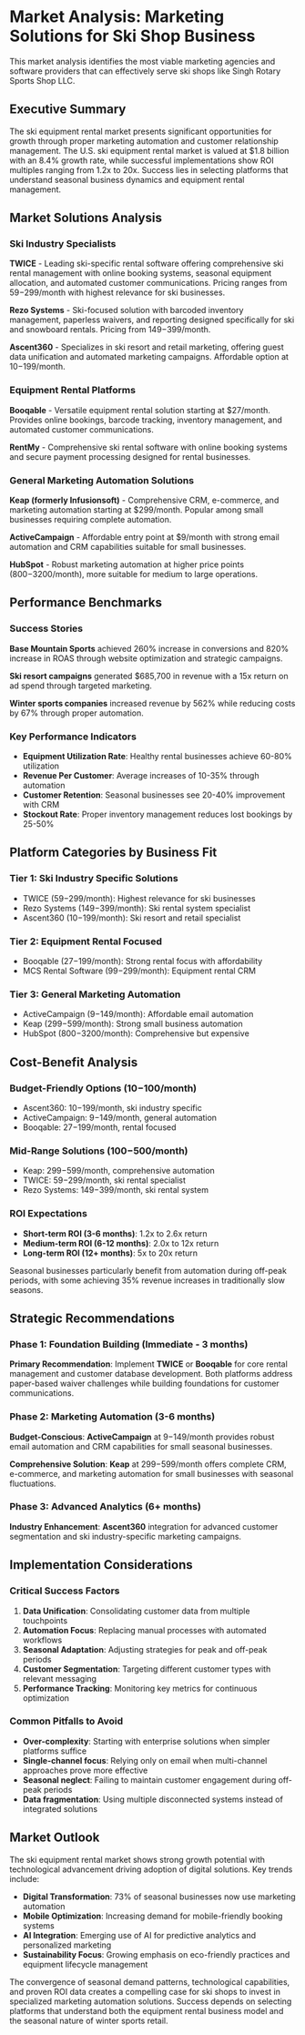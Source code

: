 # Market Analysis: Marketing Solutions for Ski Shop Business

This market analysis identifies the most viable marketing agencies and software providers that can effectively serve ski shops like Singh Rotary Sports Shop LLC.

## Executive Summary

The ski equipment rental market presents significant opportunities for growth through proper marketing automation and customer relationship management. The U.S. ski equipment rental market is valued at $1.8 billion with an 8.4% growth rate, while successful implementations show ROI multiples ranging from 1.2x to 20x. Success lies in selecting platforms that understand seasonal business dynamics and equipment rental management.

## Market Solutions Analysis

### Ski Industry Specialists

**TWICE** - Leading ski-specific rental software offering comprehensive ski rental management with online booking systems, seasonal equipment allocation, and automated customer communications. Pricing ranges from $59-$299/month with highest relevance for ski businesses.

**Rezo Systems** - Ski-focused solution with barcoded inventory management, paperless waivers, and reporting designed specifically for ski and snowboard rentals. Pricing from $149-$399/month.

**Ascent360** - Specializes in ski resort and retail marketing, offering guest data unification and automated marketing campaigns. Affordable option at $10-$199/month.

### Equipment Rental Platforms

**Booqable** - Versatile equipment rental solution starting at $27/month. Provides online bookings, barcode tracking, inventory management, and automated customer communications.

**RentMy** - Comprehensive ski rental software with online booking systems and secure payment processing designed for rental businesses.

### General Marketing Automation Solutions

**Keap (formerly Infusionsoft)** - Comprehensive CRM, e-commerce, and marketing automation starting at $299/month. Popular among small businesses requiring complete automation.

**ActiveCampaign** - Affordable entry point at $9/month with strong email automation and CRM capabilities suitable for small businesses.

**HubSpot** - Robust marketing automation at higher price points ($800-$3200/month), more suitable for medium to large operations.

## Performance Benchmarks

### Success Stories

**Base Mountain Sports** achieved 260% increase in conversions and 820% increase in ROAS through website optimization and strategic campaigns.

**Ski resort campaigns** generated $685,700 in revenue with a 15x return on ad spend through targeted marketing.

**Winter sports companies** increased revenue by 562% while reducing costs by 67% through proper automation.

### Key Performance Indicators

- **Equipment Utilization Rate**: Healthy rental businesses achieve 60-80% utilization
- **Revenue Per Customer**: Average increases of 10-35% through automation  
- **Customer Retention**: Seasonal businesses see 20-40% improvement with CRM
- **Stockout Rate**: Proper inventory management reduces lost bookings by 25-50%

## Platform Categories by Business Fit

### Tier 1: Ski Industry Specific Solutions
- TWICE ($59-$299/month): Highest relevance for ski businesses
- Rezo Systems ($149-$399/month): Ski rental system specialist
- Ascent360 ($10-$199/month): Ski resort and retail specialist

### Tier 2: Equipment Rental Focused
- Booqable ($27-$199/month): Strong rental focus with affordability
- MCS Rental Software ($99-$299/month): Equipment rental CRM

### Tier 3: General Marketing Automation
- ActiveCampaign ($9-$149/month): Affordable email automation
- Keap ($299-$599/month): Strong small business automation
- HubSpot ($800-$3200/month): Comprehensive but expensive

## Cost-Benefit Analysis

### Budget-Friendly Options ($10-$100/month)
- Ascent360: $10-$199/month, ski industry specific
- ActiveCampaign: $9-$149/month, general automation
- Booqable: $27-$199/month, rental focused

### Mid-Range Solutions ($100-$500/month)
- Keap: $299-$599/month, comprehensive automation
- TWICE: $59-$299/month, ski rental specialist
- Rezo Systems: $149-$399/month, ski rental system

### ROI Expectations
- **Short-term ROI (3-6 months)**: 1.2x to 2.6x return
- **Medium-term ROI (6-12 months)**: 2.0x to 12x return
- **Long-term ROI (12+ months)**: 5x to 20x return

Seasonal businesses particularly benefit from automation during off-peak periods, with some achieving 35% revenue increases in traditionally slow seasons.

## Strategic Recommendations

### Phase 1: Foundation Building (Immediate - 3 months)
**Primary Recommendation**: Implement **TWICE** or **Booqable** for core rental management and customer database development. Both platforms address paper-based waiver challenges while building foundations for customer communications.

### Phase 2: Marketing Automation (3-6 months)
**Budget-Conscious**: **ActiveCampaign** at $9-$149/month provides robust email automation and CRM capabilities for small seasonal businesses.

**Comprehensive Solution**: **Keap** at $299-$599/month offers complete CRM, e-commerce, and marketing automation for small businesses with seasonal fluctuations.

### Phase 3: Advanced Analytics (6+ months)
**Industry Enhancement**: **Ascent360** integration for advanced customer segmentation and ski industry-specific marketing campaigns.

## Implementation Considerations

### Critical Success Factors
1. **Data Unification**: Consolidating customer data from multiple touchpoints
2. **Automation Focus**: Replacing manual processes with automated workflows  
3. **Seasonal Adaptation**: Adjusting strategies for peak and off-peak periods
4. **Customer Segmentation**: Targeting different customer types with relevant messaging
5. **Performance Tracking**: Monitoring key metrics for continuous optimization

### Common Pitfalls to Avoid
- **Over-complexity**: Starting with enterprise solutions when simpler platforms suffice
- **Single-channel focus**: Relying only on email when multi-channel approaches prove more effective
- **Seasonal neglect**: Failing to maintain customer engagement during off-peak periods
- **Data fragmentation**: Using multiple disconnected systems instead of integrated solutions

## Market Outlook

The ski equipment rental market shows strong growth potential with technological advancement driving adoption of digital solutions. Key trends include:

- **Digital Transformation**: 73% of seasonal businesses now use marketing automation
- **Mobile Optimization**: Increasing demand for mobile-friendly booking systems
- **AI Integration**: Emerging use of AI for predictive analytics and personalized marketing
- **Sustainability Focus**: Growing emphasis on eco-friendly practices and equipment lifecycle management

The convergence of seasonal demand patterns, technological capabilities, and proven ROI data creates a compelling case for ski shops to invest in specialized marketing automation solutions. Success depends on selecting platforms that understand both the equipment rental business model and the seasonal nature of winter sports retail.